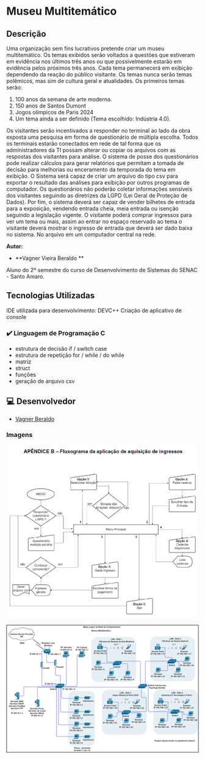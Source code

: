 # Museu Multitemático

## Descrição
Uma organização sem fins lucrativos pretende criar um museu multitemático. Os temas exibidos serão voltados a questões que estiveram em evidência nos últimos três anos ou que possivelmente estarão em evidência 
pelos próximos três anos. Cada tema permanecerá em exibição dependendo da reação do público visitante. Os temas nunca serão temas polêmicos, mas sim de cultura geral e atualidades.
Os primeiros temas serão:
1) 100 anos da semana de arte moderna.
2) 150 anos de Santos Dumont
3) Jogos olímpicos de Paris 2024
4) Um tema ainda a ser definido (Tema escolhido: Indústria 4.0).

Os visitantes serão incentivados a responder no terminal ao lado da obra exposta uma pesquisa em forma de questionário de múltipla escolha.
Todos os terminais estarão conectados em rede de tal forma que os administradores da TI possam alterar ou copiar os arquivos com as respostas dos visitantes para análise.
O sistema de posse dos questionários pode realizar cálculos para gerar relatórios que permitam a tomada de decisão para melhorias ou enceramento da temporada do tema em exibição. 
O Sistema será capaz de criar um arquivo do tipo csv para exportar o resultado das análises para exibição por outros programas de computador.
Os questionários não poderão coletar informações sensíveis dos visitantes seguindo as diretrizes da LGPD (Lei Geral de Proteção de Dados).
Por fim, o sistema deverá ser capaz de vender bilhetes de entrada para a exposição, vendendo entrada cheia, meia entrada ou isenção seguindo a legislação vigente. 
O visitante poderá comprar ingressos para ver um tema ou mais, assim ao entrar no espaço reservado ao tema o visitante deverá mostrar o ingresso de entrada que deverá ser dado baixa no sistema. 
No arquivo em um computador central na rede.

**Autor:**
- **Vagner Vieira Beraldo **

Aluno do 2º semestre do curso de Desenvolvimento de Sistemas do SENAC - Santo Amaro.

## Tecnologias Utilizadas
IDE utilizada para desenvolvimento: DEVC++
Criação de aplicativo de console 

### ✔️ Linguagem de Programação C
- estrutura de decisão if / switch case
- estrutura de repetição for / while / do while
- matriz
- struct
- funções
- geração de arquivo csv


## 💻 Desenvolvedor
- [Vagner Beraldo](https://github.com/VagnerBeraldo)

### Imagens
![Fluxograma da aplicação](https://github.com/VagnerBeraldo/bilheteriaMuseu/blob/main/fluxogramaIngressos.PNG)

![Mapa Lógico da Rede](https://github.com/VagnerBeraldo/bilheteriaMuseu/blob/main/redeMuseu.png)

